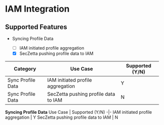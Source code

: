 # IAM Integration

## Supported Features


- Syncing Profile Data

  - [ ] IAM initiated profile aggregation
  - [x] SecZetta pushing profile data to IAM

Category | Use Case | Supported (Y/N)
-|-|-
Sync Profile Data | IAM initiated profile aggregation | Y
Sync Profile Data | SecZetta pushing profile data to IAM | N

**Syncing Profile Data**
Use Case | Supported (Y/N)
-|- 
IAM initiated profile aggregation | Y
SecZetta pushing profile data to IAM | N